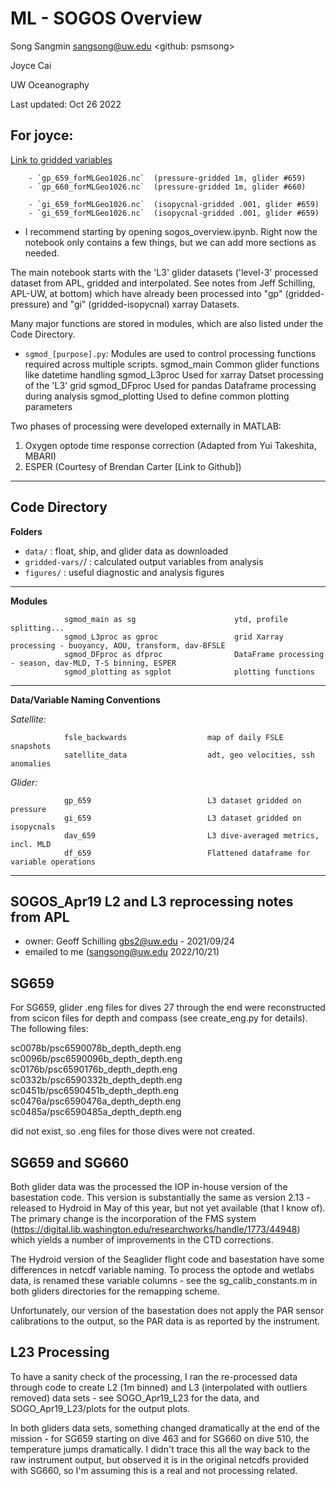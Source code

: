 # ML - SOGOS Overview

Song Sangmin <sangsong@uw.edu> <github: psmsong>

Joyce Cai 

UW Oceanography

Last updated: Oct 26 2022


## For joyce:

[Link to gridded variables](https://uwnetid-my.sharepoint.com/:f:/g/personal/sangsong_uw_edu/Et5YKAWyry5KkSst28_unxsBE3Vc5TCbOGl-3lR4sTvSQQ?email=joycecai%40uw.edu&e=einIE4)

		- `gp_659_forMLGeo1026.nc` 	(pressure-gridded 1m, glider #659)
		- `gp_660_forMLGeo1026.nc`	(pressure-gridded 1m, glider #660)

		- `gi_659_forMLGeo1026.nc`	(isopycnal-gridded .001, glider #659)
		- `gi_659_forMLGeo1026.nc`	(isopycnal-gridded .001, glider #659)


- I recommend starting by opening sogos_overview.ipynb. 
Right now the notebook only contains a few things, but we can add more sections as needed. 

The main notebook starts with the 'L3' glider datasets ('level-3' processed dataset from APL, gridded and interpolated. See notes from Jeff Schilling, APL-UW, at bottom) which have already been processed into "gp" (gridded-pressure) and "gi" (gridded-isopycnal) xarray Datasets.

Many major functions are stored in modules, which are also listed under the Code Directory.

- `sgmod_[purpose].py`: Modules are used to control processing functions required across multiple scripts.
                sgmod_main              Common glider functions like datetime handling
                sgmod_L3proc            Used for xarray Datset processing of the 'L3' grid
                sgmod_DFproc            Used for pandas Dataframe processing during analysis
                sgmod_plotting          Used to define common plotting parameters

Two phases of processing were developed externally in MATLAB: 
1. Oxygen optode time response correction (Adapted from Yui Takeshita, MBARI)
2. ESPER (Courtesy of Brendan Carter [Link to Github])


---
## Code Directory

**Folders**

- `data/` : float, ship, and glider data as downloaded
- `gridded-vars/`/ : calculated output variables from analysis
- `figures/` : useful diagnostic and analysis figures

---
**Modules**

                sgmod_main as sg                      ytd, profile splitting... 
                sgmod_L3proc as gproc                 grid Xarray processing - buoyancy, AOU, transform, dav-BFSLE
                sgmod_DFproc as dfproc                DataFrame processing - season, dav-MLD, T-S binning, ESPER
                sgmod_plotting as sgplot              plotting functions 

---
**Data/Variable Naming Conventions**
    
*Satellite:*    
 
                fsle_backwards                  map of daily FSLE snapshots
                satellite_data                  adt, geo velocities, ssh anomalies 
*Glider:*    
 
                gp_659                          L3 dataset gridded on pressure
                gi_659                          L3 dataset gridded on isopycnals
                dav_659                         L3 dive-averaged metrics, incl. MLD
                df_659                          Flattened dataframe for variable operations
    
 


 ---
 ## SOGOS_Apr19 L2 and L3 reprocessing notes from APL

- owner: Geoff Schilling gbs2@uw.edu - 2021/09/24
- emailed to me (sangsong@uw.edu 2022/10/21)

## SG659
For SG659, glider .eng files for dives 27 through the end were reconstructed from scicon files for
depth and compass (see create_eng.py for details).  The following files:

sc0078b/psc6590078b_depth_depth.eng 
sc0096b/psc6590096b_depth_depth.eng 
sc0176b/psc6590176b_depth_depth.eng 
sc0332b/psc6590332b_depth_depth.eng 
sc0451b/psc6590451b_depth_depth.eng 
sc0476a/psc6590476a_depth_depth.eng 
sc0485a/psc6590485a_depth_depth.eng 

did not exist, so .eng files for those dives were not created.

## SG659 and SG660
Both glider data was the processed the IOP in-house version of the basestation
code.  This version is substantially the same as version 2.13 - released to
Hydroid in May of this year, but not yet available (that I know of).  The
primary change is the incorporation of the FMS system
(https://digital.lib.washington.edu/researchworks/handle/1773/44948) which
yields a number of improvements in the CTD corrections. 

The Hydroid version of the Seaglider flight code and basestation have some
differences in netcdf variable naming.  To process the optode and wetlabs data,
is renamed these variable columns - see the sg_calib_constants.m in both
gliders directories for the remapping scheme.

Unfortunately, our version of the basestation does not apply the PAR sensor
calibrations to the output, so the PAR data is as reported by the instrument.

## L23 Processing
To have a sanity check of the processing, I ran the re-processed data through
code to create L2 (1m binned) and L3 (interpolated with outliers removed) data
sets - see SOGO_Apr19_L23 for the data, and SOGO_Apr19_L23/plots for the output
plots. 

In both gliders data sets, something changed dramatically at the end of the
mission - for SG659 starting on dive 463 and for SG660 on dive 510, the
temperature jumps dramatically.  I didn't trace this all the way back to the
raw instrument output, but observed it is in the original netcdfs provided with
SG660, so I'm assuming this is a real and not processing related.

